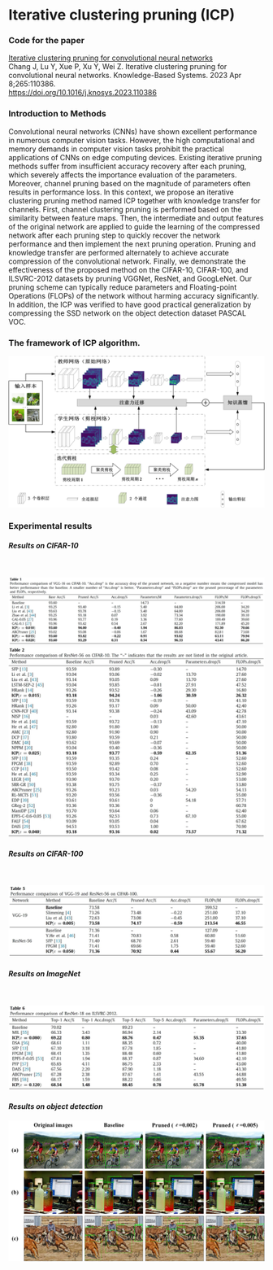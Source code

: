 # Iterative clustering pruning (ICP)
### Code for the paper
[Iterative clustering pruning for convolutional neural networks](https://www.sciencedirect.com/science/article/pii/S0950705123001363)
<br>Chang J, Lu Y, Xue P, Xu Y, Wei Z. Iterative clustering pruning for convolutional neural networks. Knowledge-Based Systems. 2023 Apr 8;265:110386.
<br>https://doi.org/10.1016/j.knosys.2023.110386

### Introduction to Methods
Convolutional neural networks (CNNs) have shown excellent performance in numerous computer vision tasks. However, the high computational and memory demands in computer vision tasks prohibit the practical applications of CNNs on edge computing devices. Existing iterative pruning methods suffer from insufficient accuracy recovery after each pruning, which severely affects the importance evaluation of the parameters. Moreover, channel pruning based on the magnitude of parameters often results in performance loss. In this context, we propose an iterative clustering pruning method named ICP together with knowledge transfer for channels. First, channel clustering pruning is performed based on the similarity between feature maps. Then, the intermediate and output features of the original network are applied to guide the learning of the compressed network after each pruning step to quickly recover the network performance and then implement the next pruning operation. Pruning and knowledge transfer are performed alternately to achieve accurate compression of the convolutional network. Finally, we demonstrate the effectiveness of the proposed method on the CIFAR-10, CIFAR-100, and ILSVRC-2012 datasets by pruning VGGNet, ResNet, and GoogLeNet. Our pruning scheme can typically reduce parameters and Floating-point Operations (FLOPs) of the network without harming accuracy significantly. In addition, the ICP was verified to have good practical generalization by compressing the SSD network on the object detection dataset PASCAL VOC.

### The framework of ICP algorithm.
![figure1.jpg](https://github.com/JingfeiChang/ICP-Iterative-clustering-pruning/blob/main/Figures/figure1.jpg)

### Experimental results
#### ***Results on CIFAR-10***
<br>![Table1](https://github.com/JingfeiChang/ICP-Iterative-clustering-pruning/blob/main/Tables/Table1.jpg)
<br>![Table2](https://github.com/JingfeiChang/ICP-Iterative-clustering-pruning/blob/main/Tables/Table2.jpg)
---
#### ***Results on CIFAR-100***
<br>![Table3](https://github.com/JingfeiChang/ICP-Iterative-clustering-pruning/blob/main/Tables/Table3.jpg)
---
#### ***Results on ImageNet***
<br>![Table4](https://github.com/JingfeiChang/ICP-Iterative-clustering-pruning/blob/main/Tables/Table4.jpg)
---
#### ***Results on object detection***
![figure2.jpg](https://github.com/JingfeiChang/ICP-Iterative-clustering-pruning/blob/main/Figures/figure2.jpg)
